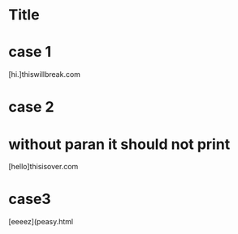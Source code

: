 # Title

# case 1

[hi.]thiswillbreak.com

# case 2

# without paran it should not print

[hello]thisisover.com

# case3

[eeeez](peasy.html
